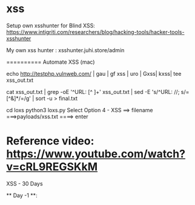 # xss

Setup own xsshunter for Blind XSS: https://www.intigriti.com/researchers/blog/hacking-tools/hacker-tools-xsshunter

My own xss hunter : xsshunter.juhi.store/admin


==========
Automate XSS (mac)

echo http://testphp.vulnweb.com/ | gau | gf xss | uro | Gxss| kxss| tee xss_out.txt

cat xss_out.txt | grep -oE '^URL: [^ ]+' xss_out.txt | sed -E 's/^URL: //; s/=[^&]*/=/g' | sort -u > final.txt

cd loxs
python3 loxs.py
Select Option 4 - XSS ==> filename ===>payloads/xss.txt ====> enter

Reference video: https://www.youtube.com/watch?v=cRL9REGSKkM
===========


XSS - 30 Days

** Day -1 **: 
